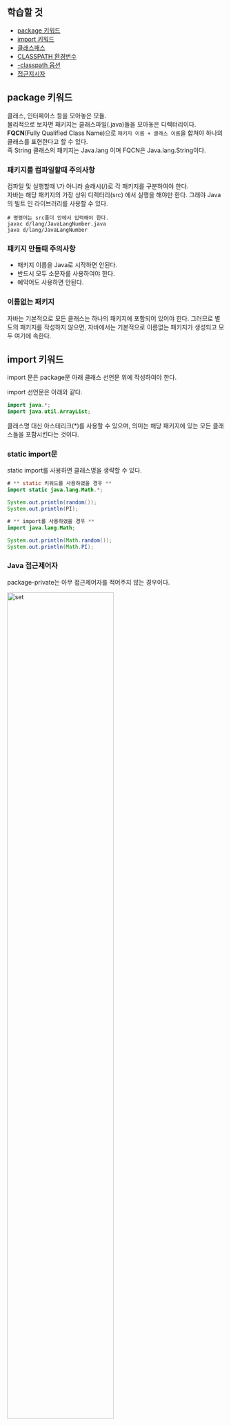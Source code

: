 ## 학습할 것
+ [package 키워드](#package-키워드)
+ [import 키워드](#import-키워드)
+ [클래스패스](#클래스패스)
+ [CLASSPATH 환경변수](#CLASSPATH-환경변수)
+ [-classpath 옵션](#-classpath-옵션)
+ [접근지시자](#접근지시자)

## package 키워드

클래스, 인터페이스 등을 모아놓은 모듈.<br>
물리적으로 보자면 패키지는 클래스파일(.java)들을 모아놓은 디렉터리이다.<br>
**FQCN**(Fully Qualified Class Name)으로 `패키지 이름 + 클래스 이름`을 합쳐야 하나의 클래스를 표현한다고 할 수 있다.<br>
즉 String 클래스의 패키지는 Java.lang 이며 FQCN은 Java.lang.String이다.

### 패키지를 컴파일할때 주의사항
컴파일 및 실행할때 \가 아니라 슬래시(/)로 각 패키지를 구분하여야 한다.<br>
자바는 해당 패키지의 가장 상위 디렉터리(src) 에서 실행을 해야만 한다. 그래야 Java의 빌트 인 라이브러리를 사용할 수 있다.<br>

~~~shell
# 명령어는 src폴더 안에서 입력해야 한다.
javac d/lang/JavaLangNumber.java
java d/lang/JavaLangNumber
~~~

### 패키지 만들때 주의사항
+ 패키지 이름을 Java로 시작하면 안된다.
+ 반드시 모두 소문자를 사용하여야 한다.
+ 예약어도 사용하면 안된다.

### 이름없는 패키지
자바는 기본적으로 모든 클래스는 하나의 패키지에 포함되어 있어야 한다. 
그러므로 별도의 패키지를 작성하지 않으면, 자바에서는 기본적으로 이름없는 패키지가 생성되고 모두 여기에 속한다.

## import 키워드
import 문은 package문 아래 클래스 선언문 위에 작성하여야 한다.<br>

import 선언문은 아래와 같다.
~~~java
import java.*;
import java.util.ArrayList;
~~~

클래스명 대신 아스테리크(*)를 사용할 수 있으며, 의미는 해당 패키지에 있는 모든 클래스들을 포함시킨다는 것이다.

### static import문
static import를 사용하면 클래스명을 생략할 수 있다.
~~~java
# ** static 키워드를 사용하였을 경우 **
import static java.lang.Math.*;

System.out.println(random());
System.out.println(PI);

# ** import를 사용하였을 경우 **
import java.lang.Math;

System.out.println(Math.random());
System.out.println(Math.PI);
~~~

### Java 접근제어자
package-private는 아무 접근제어자를 적어주지 않는 경우이다.

<img src="https://user-images.githubusercontent.com/39672033/106166636-b81d8900-61cf-11eb-9c63-abc165459898.png" width="70%" align="center" title="set"></img> <br>
(참고 : https://kils-log-of-develop.tistory.com/430)

## 클래스패스

